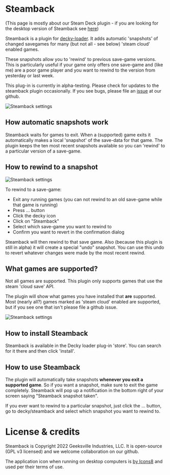 # Steamback

(This page is mostly about our Steam Deck plugin - if you are looking for the desktop version of Steamback see [here](doc/desktop.md))

Steamback is a plugin for [decky-loader](https://deckbrew.xyz/).  It adds automatic 'snapshots' of changed savegames for many (but not all - see below) 'steam cloud' enabled games.  

These snapshots allow you to 'rewind' to previous save-game versions.  This is particularly useful if your game only offers one save-game and (like me) are a poor game player and you want to rewind to the version from yesterday or last week.

This plug-in is currently in alpha-testing.  Please check for updates to the steamback plugin occasionally.  If you see bugs, please file an [issue](https://github.com/geeksville/steamback/issues) at our github.

![Steamback settings](docs/../doc/screenshot.jpeg)

## How automatic snapshots work

Steamback waits for games to exit.  When a (supported) game exits it automatically makes a local 'snapshot' of the save-data for that game.  The plugin keeps the ten most recent snapshots available so you can 'rewind' to a particular version of a save-game.

## How to rewind to a snapshot

![Steamback settings](docs/../doc/confirm.jpeg)

To rewind to a save-game:

* Exit any running games (you can not rewind to an old save-game while that game is running)
* Press ... button
* Click the decky icon
* Click on "Steamback"
* Select which save-game you want to rewind to
* Confirm you want to revert in the confirmation dialog

Steamback will then rewind to that save game.  Also (because this plugin is still in alpha) it will create a special "undo" snapshot.  You can use this undo to revert whatever changes were made by the most recent rewind.

## What games are supported?

Not all games are supported. This plugin only supports games that use the steam 'cloud save' API.  

The plugin will show what games you have installed that **are** supported.  Most (nearly all?) games marked as 'steam cloud' enabled are supported, but if you see one that isn't please file a github issue.

![Steamback settings](docs/../doc/supported.jpeg)

## How to install Steamback

Steamback is available in the Decky loader plug-in 'store'.  You can search for it there and then click 'install'.

## How to use Steamback

The plugin will automatically take snapshots **whenever you exit a supported game**.  So if you want a snapshot, make sure to exit the game completely.  Steamback will pop up a notification in the bottom right of your screen saying "Steamback snapshot taken".

If you ever want to rewind to a particular snapshot, just click the ... button, go to decky/steamback and select which snapshot you want to rewind to.

# License & credits

Steamback is Copyright 2022 Geeksville Industries, LLC.  It is open-source (GPL v3 licensed) and we welcome collaboration on our github. 

The application icon when running on desktop computers is [by Icons8](https://icons8.com/icon/J6Lv30IPIWZI/refresh) and used per their terms of use.

